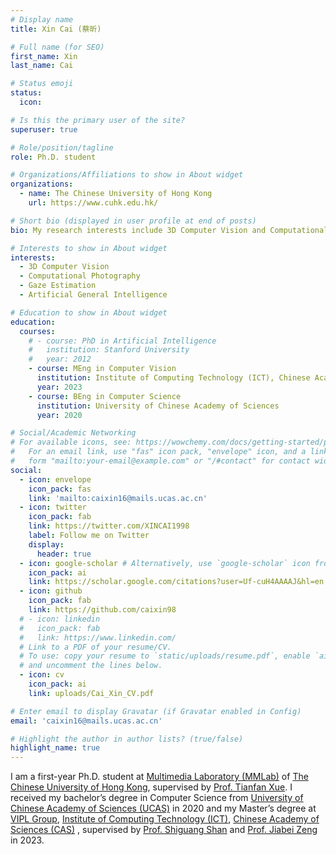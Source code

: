 ```yaml
---
# Display name
title: Xin Cai (蔡昕)

# Full name (for SEO)
first_name: Xin 
last_name: Cai 

# Status emoji
status:
  icon: 

# Is this the primary user of the site?
superuser: true

# Role/position/tagline
role: Ph.D. student

# Organizations/Affiliations to show in About widget
organizations:
  - name: The Chinese University of Hong Kong
    url: https://www.cuhk.edu.hk/

# Short bio (displayed in user profile at end of posts)
bio: My research interests include 3D Computer Vision and Computational Photography.

# Interests to show in About widget
interests:
  - 3D Computer Vision
  - Computational Photography
  - Gaze Estimation
  - Artificial General Intelligence

# Education to show in About widget
education:
  courses:
    # - course: PhD in Artificial Intelligence
    #   institution: Stanford University
    #   year: 2012
    - course: MEng in Computer Vision
      institution: Institute of Computing Technology (ICT), Chinese Academy of Sciences (CAS)
      year: 2023
    - course: BEng in Computer Science 
      institution: University of Chinese Academy of Sciences
      year: 2020

# Social/Academic Networking
# For available icons, see: https://wowchemy.com/docs/getting-started/page-builder/#icons
#   For an email link, use "fas" icon pack, "envelope" icon, and a link in the
#   form "mailto:your-email@example.com" or "/#contact" for contact widget.
social:
  - icon: envelope
    icon_pack: fas
    link: 'mailto:caixin16@mails.ucas.ac.cn'
  - icon: twitter
    icon_pack: fab
    link: https://twitter.com/XINCAI1998
    label: Follow me on Twitter
    display:
      header: true
  - icon: google-scholar # Alternatively, use `google-scholar` icon from `ai` icon pack
    icon_pack: ai
    link: https://scholar.google.com/citations?user=Uf-cuH4AAAAJ&hl=en
  - icon: github
    icon_pack: fab
    link: https://github.com/caixin98
  # - icon: linkedin
  #   icon_pack: fab
  #   link: https://www.linkedin.com/
  # Link to a PDF of your resume/CV.
  # To use: copy your resume to `static/uploads/resume.pdf`, enable `ai` icons in `params.yaml`,
  # and uncomment the lines below.
  - icon: cv
    icon_pack: ai
    link: uploads/Cai_Xin_CV.pdf

# Enter email to display Gravatar (if Gravatar enabled in Config)
email: 'caixin16@mails.ucas.ac.cn'

# Highlight the author in author lists? (true/false)
highlight_name: true
---
```



I am a first-year Ph.D. student at [Multimedia Laboratory (MMLab)](https://mmlab.ie.cuhk.edu.hk/) of [The Chinese University of Hong Kong](https://www.cuhk.edu.hk/), supervised by [Prof. Tianfan Xue](https://tianfan.info/). I received my bachelor’s degree in Computer Science from [University of Chinese Academy of Sciences (UCAS)](https://www.ucas.ac.cn/) in 2020 and my Master’s degree at [VIPL Group](http://vipl.ict.ac.cn/), [Institute of Computing Technology (ICT)](http://www.ict.ac.cn/), [Chinese Academy of Sciences (CAS)](https://www.cas.cn/) , supervised by [Prof. Shiguang Shan](https://scholar.google.com/citations?user=Vkzd7MIAAAAJ&hl=en) and [Prof. Jiabei Zeng](https://dualplus.github.io/) in 2023.  




